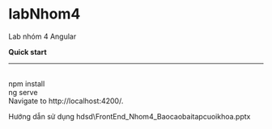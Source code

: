 # labNhom4
Lab nhóm 4 Angular

<strong>Quick start</strong>
<hr>
<br>
npm install 
<br>
ng serve
<br>
Navigate to http://localhost:4200/. 

Hướng dẫn sử dụng hdsd\FrontEnd_Nhom4_Baocaobaitapcuoikhoa.pptx
